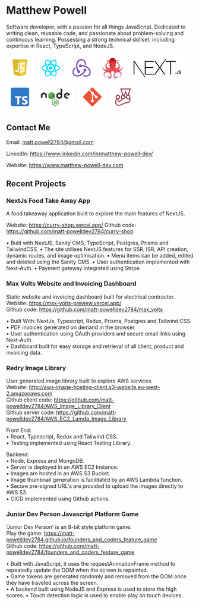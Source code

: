 # Matthew Powell

Software developer, with a passion for all things JavaScript. Dedicated to writing clean, reusable code, 
and passionate about problem-solving and continuous learning. Possessing a strong technical skillset, including 
expertise in React, TypeScript, and NodeJS.

<img
src="./js_icon.png"/>&nbsp;&nbsp;<img src="./react_icon.png"/>&nbsp;&nbsp;<img
src="./redux_icon.png"/>&nbsp;&nbsp;<img
src="./rtl_icon.png"/>&nbsp;&nbsp;<img src="./next-icon.png"/>&nbsp;&nbsp;<img
src="./typescript_icon.png"/>&nbsp;&nbsp;<img src="./nodejs_icon.png"/>&nbsp;&nbsp;
<img src="./git_icon.png"/>&nbsp;&nbsp;<img
src="./jest_icon.png"/>&nbsp;&nbsp;

## Contact Me

Email: <a href="mailto:matt.powell2784@gmail.com" target="_blank">matt.powell2784@gmail.com </a>

LinkedIn:
<a href="https://www.linkedin.com/in/matthew-powell-dev/" target="_blank">https://www.linkedin.com/in/matthew-powell-dev/</a>

Website:
<a href="https://www.matthew-powell-dev.com" target="_blank">https://www.matthew-powell-dev.com</a>

## Recent Projects

### NextJs Food Take Away App

A food takeaway application built to explore the main features of NextJS.   

Website: https://curry-shop.vercel.app/
Github code: https://github.com/matt-powelldev2784/curry-shop 

• Built with NextJS, Sanity CMS, TypeScript, Postgres, Prisma and TailwindCSS. 
• The site utilises NextJS features for SSR, ISR, API creation, dynamic routes, and image optimisation. 
• Menu items can be added, edited and deleted using the Sanity CMS. 
• User authentication implemented with Next-Auth.
• Payment gateway integrated using Stripe.

### Max Volts Website and Invoicing Dashboard

Static website and invoicing dashboard built for electrical contractor.  
Website: <a href="https://max-volts-preview.vercel.app/" target="_blank">https://max-volts-preview.vercel.app/</a>  
Github code: https://github.com/matt-powelldev2784/max_volts

• Built With: NextJs, Typescript, Redux, Prisma, Postgres and Tailwind CSS.   
• PDF invoices generated on demand in the browser  
• User authentication using OAuth providers and secure email links using Next-Auth.  
• Dashboard built for easy storage and retrieval of all client, product and invoicing data.


### Redry Image Library
User generated image library built to explore AWS services.  
Website: http://aws-image-hosting-client.s3-website.eu-west-2.amazonaws.com  
Github client code:
https://github.com/matt-powelldev2784/AWS_Image_Library_Client    
Github server code:
https://github.com/matt-powelldev2784/AWS_EC2_Lamda_Image_Library  

Front End:  
• React, Typescript, Redux and Tailwind CSS.  
• Testing implemented using React Testing Library.

Backend:  
• Node, Express and MongoDB.  
• Server is deployed in an AWS EC2 Instance.  
• Images are hosted in an AWS S3 Bucket.  
• Image thumbnail generation is facilitated by an AWS Lambda function.  
• Secure pre-signed URL's are provided to upload the images directly to AWS S3.  
• CICD implemented using Github actions.

### Junior Dev Person Javascript Platform Game

'Junior Dev Person' is an 8-bit style platform game.  
Play the game: https://matt-powelldev2784.github.io/founders_and_coders_feature_game   
Github code: https://github.com/matt-powelldev2784/founders_and_coders_feature_game

• Built with JavaScript, it uses the requestAnimationFrame method to repeatedly update the DOM when the screen is repainted.   
• Game tokens are generated randomly and removed from the DOM once they have traveled across the screen.   
• A backend built using NodeJS and Express is used to store the high scores. 
• Touch detection logic is used to enable play on touch devices.  
